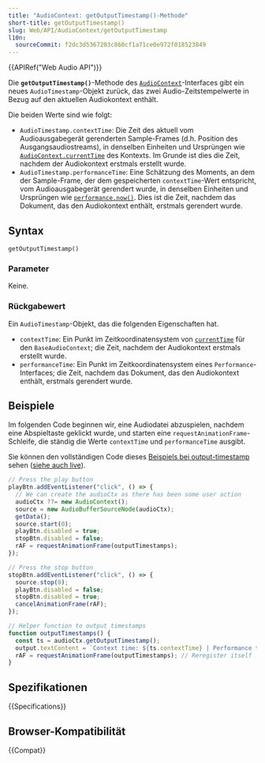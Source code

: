 ```yaml
---
title: "AudioContext: getOutputTimestamp()-Methode"
short-title: getOutputTimestamp()
slug: Web/API/AudioContext/getOutputTimestamp
l10n:
  sourceCommit: f2dc3d5367203c860cf1a71ce0e972f018523849
---
```


{{APIRef("Web Audio API")}}

Die **`getOutputTimestamp()`**-Methode des [`AudioContext`](/de/docs/Web/API/AudioContext)-Interfaces gibt ein neues `AudioTimestamp`-Objekt zurück, das zwei Audio-Zeitstempelwerte in Bezug auf den aktuellen Audiokontext enthält.

Die beiden Werte sind wie folgt:

- `AudioTimestamp.contextTime`: Die Zeit des aktuell vom Audioausgabegerät gerenderten Sample-Frames (d.h. Position des Ausgangsaudiostreams), in denselben Einheiten und Ursprüngen wie [`AudioContext.currentTime`](/de/docs/Web/API/BaseAudioContext/currentTime) des Kontexts. Im Grunde ist dies die Zeit, nachdem der Audiokontext erstmals erstellt wurde.
- `AudioTimestamp.performanceTime`: Eine Schätzung des Moments, an dem der Sample-Frame, der dem gespeicherten `contextTime`-Wert entspricht, vom Audioausgabegerät gerendert wurde, in denselben Einheiten und Ursprüngen wie [`performance.now()`](/de/docs/Web/API/Performance/now). Dies ist die Zeit, nachdem das Dokument, das den Audiokontext enthält, erstmals gerendert wurde.

## Syntax

```js-nolint
getOutputTimestamp()
```

### Parameter

Keine.

### Rückgabewert

Ein `AudioTimestamp`-Objekt, das die folgenden Eigenschaften hat.

- `contextTime`: Ein Punkt im Zeitkoordinatensystem von [`currentTime`](/de/docs/Web/API/BaseAudioContext/currentTime) für den `BaseAudioContext`; die Zeit, nachdem der Audiokontext erstmals erstellt wurde.
- `performanceTime`: Ein Punkt im Zeitkoordinatensystem eines `Performance`-Interfaces; die Zeit, nachdem das Dokument, das den Audiokontext enthält, erstmals gerendert wurde.

## Beispiele

Im folgenden Code beginnen wir, eine Audiodatei abzuspielen, nachdem eine Abspieltaste geklickt wurde, und starten eine `requestAnimationFrame`-Schleife, die ständig die Werte `contextTime` und `performanceTime` ausgibt.

Sie können den vollständigen Code dieses [Beispiels bei output-timestamp](https://github.com/mdn/webaudio-examples/blob/main/output-timestamp/index.html) sehen ([siehe auch live](https://mdn.github.io/webaudio-examples/output-timestamp/)).

```js
// Press the play button
playBtn.addEventListener("click", () => {
  // We can create the audioCtx as there has been some user action
  audioCtx ??= new AudioContext();
  source = new AudioBufferSourceNode(audioCtx);
  getData();
  source.start(0);
  playBtn.disabled = true;
  stopBtn.disabled = false;
  rAF = requestAnimationFrame(outputTimestamps);
});

// Press the stop button
stopBtn.addEventListener("click", () => {
  source.stop(0);
  playBtn.disabled = false;
  stopBtn.disabled = true;
  cancelAnimationFrame(rAF);
});

// Helper function to output timestamps
function outputTimestamps() {
  const ts = audioCtx.getOutputTimestamp();
  output.textContent = `Context time: ${ts.contextTime} | Performance time: ${ts.performanceTime}`;
  rAF = requestAnimationFrame(outputTimestamps); // Reregister itself
}
```

## Spezifikationen

{{Specifications}}

## Browser-Kompatibilität

{{Compat}}
